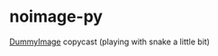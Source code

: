 noimage-py
==========

[DummyImage](http://dummyimage.com/ "DummyImage") copycast (playing with snake a little bit)
